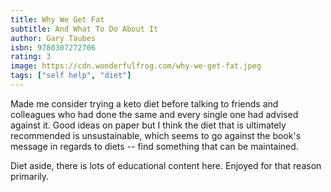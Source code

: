 ```yaml
---
title: Why We Get Fat
subtitle: And What To Do About It
author: Gary Taubes
isbn: 9780307272706
rating: 3
image: https://cdn.wonderfulfrog.com/why-we-get-fat.jpeg
tags: ["self help", "diet"]
---
```


Made me consider trying a keto diet before talking to friends and colleagues who had done the same and every single one had advised against it. Good ideas on paper but I think the diet that is ultimately recommended is unsustainable, which seems to go against the book's message in regards to diets -- find something that can be maintained.

Diet aside, there is lots of educational content here. Enjoyed for that reason primarily.
